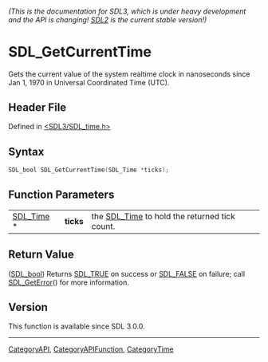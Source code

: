###### (This is the documentation for SDL3, which is under heavy development and the API is changing! [SDL2](https://wiki.libsdl.org/SDL2/) is the current stable version!)
# SDL_GetCurrentTime

Gets the current value of the system realtime clock in nanoseconds since Jan 1, 1970 in Universal Coordinated Time (UTC).

## Header File

Defined in [<SDL3/SDL_time.h>](https://github.com/libsdl-org/SDL/blob/main/include/SDL3/SDL_time.h)

## Syntax

```c
SDL_bool SDL_GetCurrentTime(SDL_Time *ticks);
```

## Function Parameters

|                        |           |                                                           |
| ---------------------- | --------- | --------------------------------------------------------- |
| [SDL_Time](SDL_Time) * | **ticks** | the [SDL_Time](SDL_Time) to hold the returned tick count. |

## Return Value

([SDL_bool](SDL_bool)) Returns [SDL_TRUE](SDL_TRUE) on success or
[SDL_FALSE](SDL_FALSE) on failure; call [SDL_GetError](SDL_GetError)() for
more information.

## Version

This function is available since SDL 3.0.0.

----
[CategoryAPI](CategoryAPI), [CategoryAPIFunction](CategoryAPIFunction), [CategoryTime](CategoryTime)

